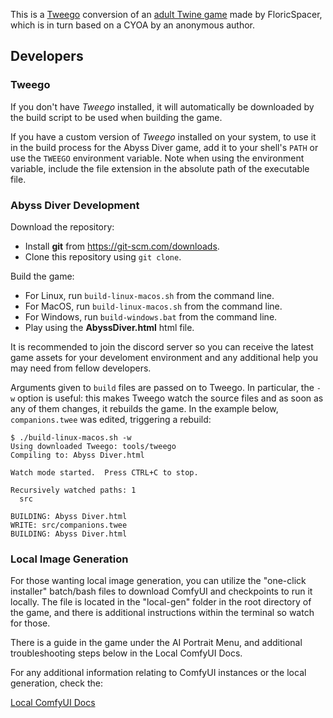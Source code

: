 
This is a [Tweego](https://www.motoslave.net/tweego/) conversion of an [adult Twine game](https://tfgames.site/index.php?module=viewgame&id=2653) made by FloricSpacer, which is in turn based on a CYOA by an anonymous author.

## Developers

### Tweego

If you don't have *Tweego* installed, it will automatically be downloaded by the build script to be used when building the game.

If you have a custom version of *Tweego* installed on your system, to use it in the build process for the Abyss Diver game, add it to your shell's `PATH` or  use the `TWEEGO` environment variable. Note when using the environment variable, include the file extension in the absolute path of the executable file.

### Abyss Diver Development

Download the repository:
- Install **git** from https://git-scm.com/downloads.
- Clone this repository using `git clone`.

Build the game:
- For Linux, run `build-linux-macos.sh` from the command line.
- For MacOS, run `build-linux-macos.sh` from the command line.
- For Windows, run `build-windows.bat` from the command line.
- Play using the **AbyssDiver.html** html file.

It is recommended to join the discord server so you can receive the latest game assets for your develoment environment and any additional help you may need from fellow developers.

Arguments given to `build` files are passed on to Tweego.
In particular, the `-w` option is useful: this makes Tweego watch the source files and as soon as any of them changes, it rebuilds the game. In the example below, `companions.twee` was edited, triggering a rebuild:

```
$ ./build-linux-macos.sh -w
Using downloaded Tweego: tools/tweego
Compiling to: Abyss Diver.html

Watch mode started.  Press CTRL+C to stop.

Recursively watched paths: 1
  src

BUILDING: Abyss Diver.html
WRITE: src/companions.twee
BUILDING: Abyss Diver.html
```

### Local Image Generation

For those wanting local image generation, you can utilize the "one-click installer" batch/bash files to download ComfyUI and checkpoints to run it locally.
The file is located in the "local-gen" folder in the root directory of the game, and there is additional instructions within the terminal so watch for those.

There is a guide in the game under the AI Portrait Menu, and additional troubleshooting steps below in the Local ComfyUI Docs.

For any additional information relating to ComfyUI instances or the local generation, check the:

[Local ComfyUI Docs](local-gen/LocalDOCS.md)
